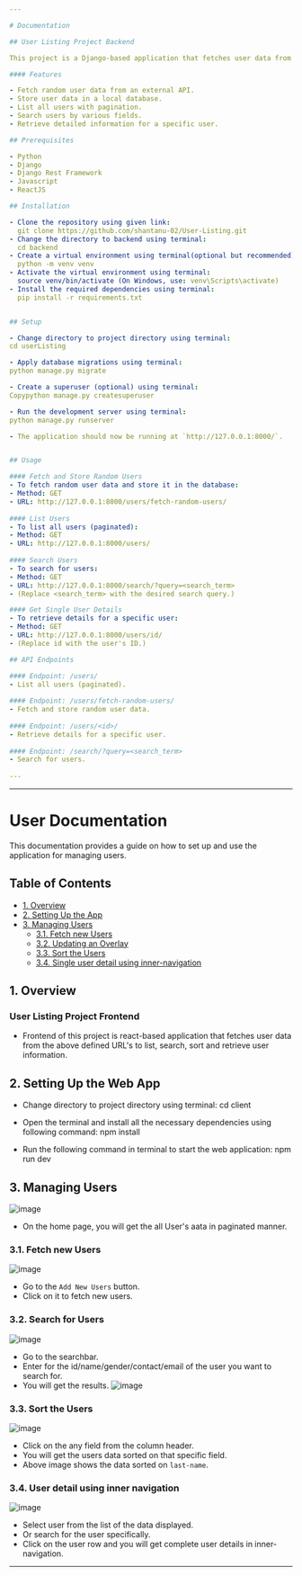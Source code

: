 ```yaml
---

# Documentation

## User Listing Project Backend

This project is a Django-based application that fetches user data from an external API, stores it in a local database, and provides endpoints to list, search, and retrieve user information.

#### Features

- Fetch random user data from an external API.
- Store user data in a local database.
- List all users with pagination.
- Search users by various fields.
- Retrieve detailed information for a specific user.

## Prerequisites

- Python
- Django
- Django Rest Framework
- Javascript
- ReactJS

## Installation

- Clone the repository using given link: 
  git clone https://github.com/shantanu-02/User-Listing.git
- Change the directory to backend using terminal:
  cd backend
- Create a virtual environment using terminal(optional but recommended):
  python -m venv venv
- Activate the virtual environment using terminal:
  source venv/bin/activate (On Windows, use: venv\Scripts\activate)
- Install the required dependencies using terminal:
  pip install -r requirements.txt


## Setup

- Change directory to project directory using terminal:
cd userListing

- Apply database migrations using terminal:
python manage.py migrate

- Create a superuser (optional) using terminal:
Copypython manage.py createsuperuser

- Run the development server using terminal:
python manage.py runserver

- The application should now be running at `http://127.0.0.1:8000/`.


## Usage

#### Fetch and Store Random Users
- To fetch random user data and store it in the database:
- Method: GET
- URL: http://127.0.0.1:8000/users/fetch-random-users/
  
#### List Users 
- To list all users (paginated):
- Method: GET
- URL: http://127.0.0.1:8000/users/
  
#### Search Users
- To search for users:
- Method: GET
- URL: http://127.0.0.1:8000/search/?query=<search_term>
- (Replace <search_term> with the desired search query.)

#### Get Single User Details
- To retrieve details for a specific user:
- Method: GET
- URL: http://127.0.0.1:8000/users/id/
- (Replace id with the user's ID.)

## API Endpoints

#### Endpoint: /users/
- List all users (paginated).
  
#### Endpoint: /users/fetch-random-users/
- Fetch and store random user data.
  
#### Endpoint: /users/<id>/
- Retrieve details for a specific user.
  
#### Endpoint: /search/?query=<search_term>
- Search for users.
  
---
```


---

# User Documentation

This documentation provides a guide on how to set up and use the application for managing users.

## Table of Contents

- [1. Overview](#1-overview)
- [2. Setting Up the App](#2-setting-up-the-web-app)
- [3. Managing Users](#3-managing-users)
  - [3.1. Fetch new Users](#31-fetch-new-users)
  - [3.2. Updating an Overlay](#32-search-for-users)
  - [3.3. Sort the Users](#33-sort-the-users)
  - [3.4. Single user detail using inner-navigation](#34-user-detail-using-inner-navigation)

## 1. Overview

### User Listing Project Frontend
- Frontend of this project is react-based application that fetches user data from the above defined URL's to list, search, sort and retrieve user information.

## 2. Setting Up the Web App

- Change directory to project directory using terminal:
cd client

- Open the terminal and install all the necessary dependencies using following command:
  npm install

- Run the following command in terminal to start the web application:
  npm run dev

## 3. Managing Users

![image](https://github.com/shantanu-02/User-Listing/blob/main/client/public/Assets/Paginated_data.PNG)
- On the home page, you will get the all User's aata in paginated manner.

### 3.1. Fetch new Users

![image](https://github.com/shantanu-02/User-Listing/blob/main/client/public/Assets/Fetching%20new%20users.PNG)

- Go to the `Add New Users` button.
- Click on it to fetch new users.

### 3.2. Search for Users

![image](https://github.com/shantanu-02/User-Listing/blob/main/client/public/Assets/User_searchar.PNG)

- Go to the searchbar.
- Enter for the id/name/gender/contact/email of the user you want to search for.
- You will get the results.
![image](https://github.com/shantanu-02/User-Listing/blob/main/client/public/Assets/User_searchresults.PNG)

### 3.3. Sort the Users

![image](https://github.com/shantanu-02/User-Listing/blob/main/client/public/Assets/Users_sorted.PNG)

- Click on the any field from the column header.
- You will get the users data sorted on that specific field.
- Above image shows the data sorted on `last-name`.

### 3.4. User detail using inner navigation

![image](https://github.com/shantanu-02/User-Listing/blob/main/client/public/Assets/User_single.PNG)

- Select user from the list of the data displayed.
- Or search for the user specifically.
- Click on the user row and you will get complete user details in inner-navigation. 

---
